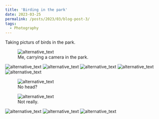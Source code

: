 ```yaml
---
title: 'Birding in the park'
date: 2023-03-25
permalink: /posts/2023/03/blog-post-3/
tags:
  - Photography
---
```




Taking picturs of birds in the park.
<!-- ====== -->

<figure>
  <img src="https://mozzielx.github.io/xin-lin/images/Birds/p1.jpg" alt="alternative_text" style="max-width: 200 px; height: auto;">
  <figcaption>Me, carrying a camera in the park.</figcaption>
</figure>

<img src="https://mozzielx.github.io/xin-lin/images/Birds/p2.jpg" alt="alternative_text" style="max-width: 200 px; height: auto;">

<img src="https://mozzielx.github.io/xin-lin/images/Birds/p3.jpg" alt="alternative_text" style="max-width: 200 px; height: auto;">

<img src="https://mozzielx.github.io/xin-lin/images/Birds/p4.jpg" alt="alternative_text" style="max-width: 200 px; height: auto;">

<img src="https://mozzielx.github.io/xin-lin/images/Birds/p5.jpg" alt="alternative_text" style="max-width: 200 px; height: auto;">

<img src="https://mozzielx.github.io/xin-lin/images/Birds/p6.jpg" alt="alternative_text" style="max-width: 200 px; height: auto;">

<figure>
  <img src="https://mozzielx.github.io/xin-lin/images/Birds/p7.jpg" alt="alternative_text" style="max-width: 200 px; height: auto;">
  <figcaption>No head?</figcaption>
</figure>

<figure>
  <img src="https://mozzielx.github.io/xin-lin/images/Birds/p8.jpg" alt="alternative_text" style="max-width: 200 px; height: auto;">
  <figcaption>Not really.</figcaption>
</figure>

<img src="https://mozzielx.github.io/xin-lin/images/Birds/p9.jpg" alt="alternative_text" style="max-width: 200 px; height: auto;">

<img src="https://mozzielx.github.io/xin-lin/images/Birds/p10.jpg" alt="alternative_text" style="max-width: 200 px; height: auto;">

<img src="https://mozzielx.github.io/xin-lin/images/Birds/p11.jpg" alt="alternative_text" style="max-width: 200 px; height: auto;">

